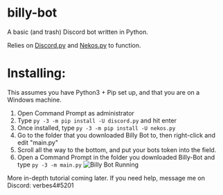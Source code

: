 # billy-bot
A basic (and trash) Discord bot written in Python.

Relies on [Discord.py](https://discordpy.readthedocs.io/en/latest/) and [Nekos.py](https://github.com/Nekos-life/nekos.py) to function. 

# Installing:
This assumes you have Python3 + Pip set up, and that you are on a Windows machine.
1) Open Command Prompt as administrator
2) Type `py -3 -m pip install -U discord.py` and hit enter
3) Once installed, type `py -3 -m pip install -U nekos.py`
4) Go to the folder that you downloaded Billy Bot to, then right-click and edit "main.py"
5) Scroll all the way to the bottom, and put your bots token into the field.
6) Open a Command Prompt in the folder you downloaded Billy-Bot and type `py -3 -m main.py`
![Billy Bot Running](https://verbes4.owns-a-furry.club/65bcF16.png)

More in-depth tutorial coming later. If you need help, message me on Discord: verbes4#5201
